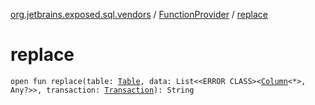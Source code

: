[org.jetbrains.exposed.sql.vendors](../index.md) / [FunctionProvider](index.md) / [replace](.)

# replace

`open fun replace(table: `[`Table`](../../org.jetbrains.exposed.sql/-table/index.md)`, data: List<<ERROR CLASS><`[`Column`](../../org.jetbrains.exposed.sql/-column/index.md)`<*>, Any?>>, transaction: `[`Transaction`](../../org.jetbrains.exposed.sql/-transaction/index.md)`): String`